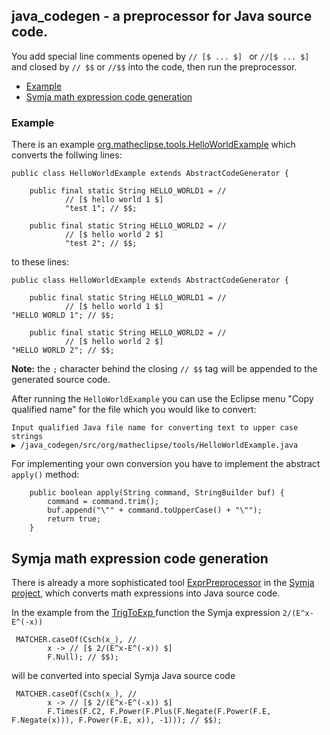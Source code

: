 ## java_codegen - a preprocessor for Java source code.

You add special line comments opened by  `// [$ ... $] ` or  `//[$ ... $] ` and closed by `// $$` or `//$$` into the code, then run the preprocessor.

- [Example](#example) 
- [Symja math expression code generation](#symja-math-expression-code-generation)

### Example

There is an example [org.matheclipse.tools.HelloWorldExample](https://github.com/axkr/java_codegen/blob/master/java_codegen/java_codegen/src/org/matheclipse/tools/HelloWorldExample.java) which converts the follwing lines:

```
public class HelloWorldExample extends AbstractCodeGenerator {

	public final static String HELLO_WORLD1 = //
			// [$ hello world 1 $]
			"test 1"; // $$;

	public final static String HELLO_WORLD2 = //
			// [$ hello world 2 $]
			"test 2"; // $$;
```

to these lines:

```
public class HelloWorldExample extends AbstractCodeGenerator {

	public final static String HELLO_WORLD1 = //
			// [$ hello world 1 $]
"HELLO WORLD 1"; // $$;

	public final static String HELLO_WORLD2 = //
			// [$ hello world 2 $]
"HELLO WORLD 2"; // $$;
```

**Note:** the `;` character behind the closing `// $$` tag will be appended to the generated source code.

After running the `HelloWorldExample` you can use the Eclipse menu "Copy qualified name" for the file which you would like to convert:

```
Input qualified Java file name for converting text to upper case strings
▶ /java_codegen/src/org/matheclipse/tools/HelloWorldExample.java
```

For implementing your own conversion you have to implement the abstract `apply()` method:

```
	public boolean apply(String command, StringBuilder buf) {
		command = command.trim();
		buf.append("\"" + command.toUpperCase() + "\"");
		return true;
	}
```
## Symja math expression code generation

There is already a more sophisticated tool [ExprPreprocessor](https://github.com/axkr/symja_android_library/blob/master/symja_android_library/tools/src/main/java/org/matheclipse/core/preprocessor/ExprPreprocessor.java) 
 in the [Symja project](https://github.com/axkr/symja_android_library), which converts math expressions into Java source code.

In the example from the [TrigToExp ](https://github.com/axkr/symja_android_library/blob/master/symja_android_library/matheclipse-core/src/main/java/org/matheclipse/core/reflection/system/TrigToExp.java) 
function the Symja expression `2/(E^x-E^(-x))` 

```
 MATCHER.caseOf(Csch(x_), //
  		x -> // [$ 2/(E^x-E^(-x)) $]
 		F.Null); // $$);
```

will be converted into special Symja Java source code
```
 MATCHER.caseOf(Csch(x_), //
  		x -> // [$ 2/(E^x-E^(-x)) $]
 		F.Times(F.C2, F.Power(F.Plus(F.Negate(F.Power(F.E, F.Negate(x))), F.Power(F.E, x)), -1))); // $$);
```


